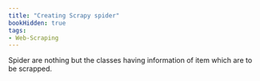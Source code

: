 ```yaml
---
title: "Creating Scrapy spider"
bookHidden: true
tags:
- Web-Scraping
---
```


Spider are nothing but the classes having information of item which are to be scrapped.

